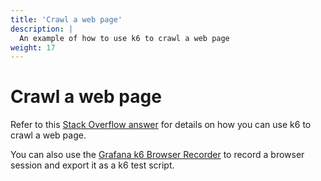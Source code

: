```yaml
---
title: 'Crawl a web page'
description: |
  An example of how to use k6 to crawl a web page
weight: 17
---
```


# Crawl a web page

Refer to this [Stack Overflow answer](https://stackoverflow.com/questions/60927653/downloading-whole-websites-with-k6/) for details on how you can use k6 to crawl a web page.

You can also use the [Grafana k6 Browser Recorder](https://chromewebstore.google.com/detail/grafana-k6-browser-record/fbanjfonbcedhifbgikmjelkkckhhidl) to record a browser session and export it as a k6 test script.
